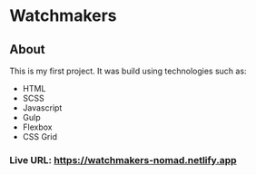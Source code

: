 # Watchmakers

## About
This is my first project. It was build using technologies such as:
- HTML
- SCSS
- Javascript
- Gulp
- Flexbox
- CSS Grid

### Live URL: https://watchmakers-nomad.netlify.app